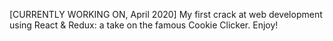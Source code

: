 [CURRENTLY WORKING ON, April 2020] My first crack at web development using React & Redux: a take on the famous Cookie Clicker. Enjoy!
